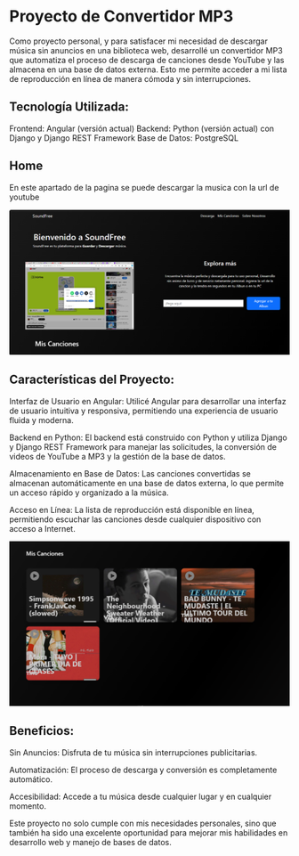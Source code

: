 # Proyecto de Convertidor MP3

Como proyecto personal, y para satisfacer mi necesidad de descargar música sin anuncios en una biblioteca web, desarrollé un convertidor MP3 que automatiza el proceso de descarga de canciones desde YouTube y las almacena en una base de datos externa. Esto me permite acceder a mi lista de reproducción en línea de manera cómoda y sin interrupciones.

## Tecnología Utilizada:
Frontend: Angular (versión actual)
Backend: Python (versión actual) con Django y Django REST Framework
Base de Datos: PostgreSQL

## Home
En este apartado de la pagina se puede descargar la musica con la url de youtube

![Logo de mi proyecto](Home.png)


## Características del Proyecto:
Interfaz de Usuario en Angular: Utilicé Angular para desarrollar una interfaz de usuario intuitiva y responsiva, permitiendo una experiencia de usuario fluida y moderna.

Backend en Python: El backend está construido con Python y utiliza Django y Django REST Framework para manejar las solicitudes, la conversión de videos de YouTube a MP3 y la gestión de la base de datos.

Almacenamiento en Base de Datos: Las canciones convertidas se almacenan automáticamente en una base de datos externa, lo que permite un acceso rápido y organizado a la música.

Acceso en Línea: La lista de reproducción está disponible en línea, permitiendo escuchar las canciones desde cualquier dispositivo con acceso a Internet.

![Logo de mi proyecto](MySongs.png)

## Beneficios:
Sin Anuncios: Disfruta de tu música sin interrupciones publicitarias.

Automatización: El proceso de descarga y conversión es completamente automático.

Accesibilidad: Accede a tu música desde cualquier lugar y en cualquier momento.

Este proyecto no solo cumple con mis necesidades personales, sino que también ha sido una excelente oportunidad para mejorar mis habilidades en desarrollo web y manejo de bases de datos.

